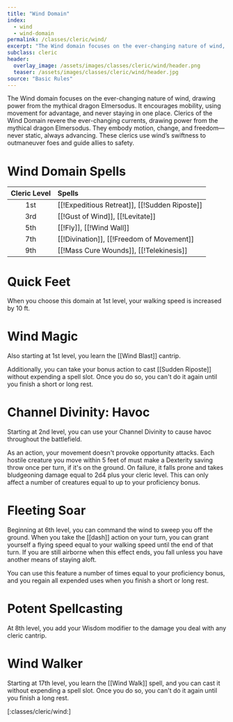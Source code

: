 ```yaml
---
title: "Wind Domain"
index:
  - wind
  - wind-domain
permalink: /classes/cleric/wind/
excerpt: "The Wind domain focuses on the ever-changing nature of wind, drawing power from the mythical dragon Elmersodus."
subclass: cleric
header:
  overlay_image: /assets/images/classes/cleric/wind/header.png
  teaser: /assets/images/classes/cleric/wind/header.jpg
source: "Basic Rules"
---
```

The Wind domain focuses on the ever-changing nature of wind, drawing power from the mythical dragon Elmersodus. It encourages mobility, using movement for advantage, and never staying in one place. Clerics of the Wind Domain revere the ever-changing currents, drawing power from the mythical dragon Elmersodus. They embody motion, change, and freedom—never static, always advancing. These clerics use wind’s swiftness to outmaneuver foes and guide allies to safety.

# Wind Domain Spells

| Cleric Level | Spells                              |
| :----------: | :---------------------------------- |
| 1st | [[!Expeditious Retreat]], [[!Sudden Riposte]]             |
| 3rd | [[!Gust of Wind]], [[!Levitate]] |
| 5th |	[[!Fly]], [[!Wind Wall]]             |
| 7th | [[!Divination]], [[!Freedom of Movement]]        |
| 9th | [[!Mass Cure Wounds]], [[!Telekinesis]]         |

# Quick Feet
When you choose this domain at 1st level, your walking speed is increased by 10 ft.

# Wind Magic
Also starting at 1st level, you learn the [[Wind Blast]] cantrip.

Additionally, you can take your bonus action to cast [[Sudden Riposte]] without expending a spell slot. Once you do so, you can't do it again until you finish a short or long rest.

# Channel Divinity: Havoc
Starting at 2nd level, you can use your Channel Divinity to cause havoc throughout the battlefield.

As an action, your movement doesn't provoke opportunity attacks. Each hostile creature you move within 5 feet of must make a Dexterity saving throw once per turn, if it's on the ground. On failure, it falls prone and takes bludgeoning damage equal to 2d4 plus your cleric level. This can only affect a number of creatures equal to up to your proficiency bonus.

# Fleeting Soar
Beginning at 6th level, you can command the wind to sweep you off the ground. When you take the [[dash]] action on your turn, you can grant yourself a flying speed equal to your walking speed until the end of that turn. If you are still airborne when this effect ends, you fall unless you have another means of staying aloft.

You can use this feature a number of times equal to your proficiency bonus, and you regain all expended uses when you finish a short or long rest.

# Potent Spellcasting
At 8th level, you add your Wisdom modifier to the damage you deal with any cleric cantrip.

# Wind Walker
Starting at 17th level, you learn the [[Wind Walk]] spell, and you can cast it without expending a spell slot. Once you do so, you can't do it again until you finish a long rest.

[:classes/cleric/wind:]
